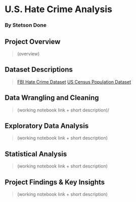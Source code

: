 # U.S. Hate Crime Analysis 
### By Stetson Done

## Project Overview
>(overview)

## Dataset Descriptions
>[FBI Hate Crime Dataset](/working_notebooks/dataset_descriptions/hate_crime_dataset_description.ipynb)
>[US Census Population Dataset](working_notebooks\dataset_descriptions\population_dataset_description_and_wrangling.ipynb)

## Data Wrangling and Cleaning
>(working notebook link + short description)/

## Exploratory Data Analysis
>(working notebook link + short description)

## Statistical Analysis 
>(working notebook link + short description)

## Project Findings & Key Insights
>(working notebook link + short description)

